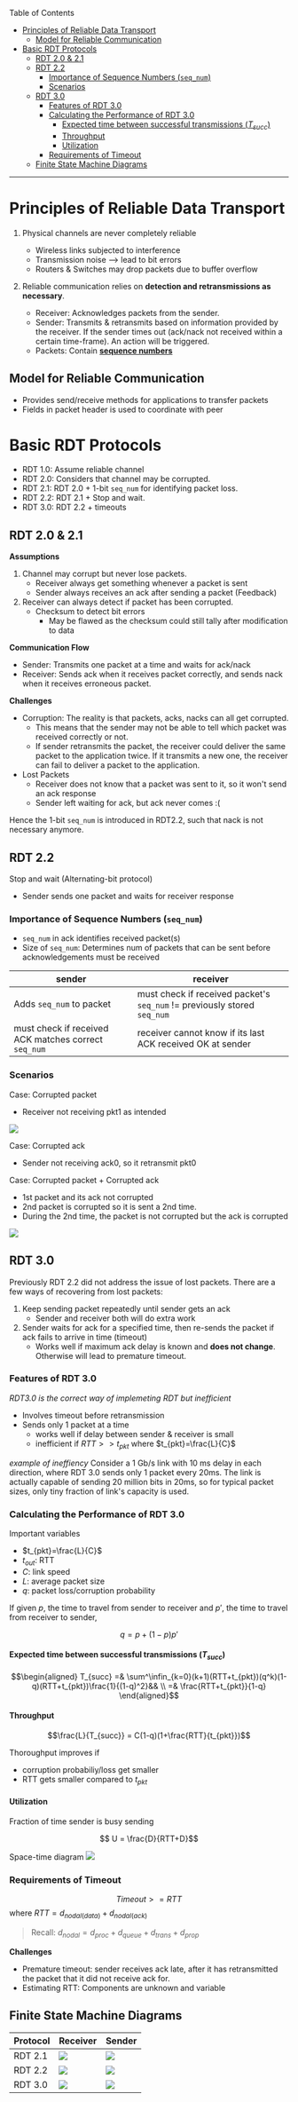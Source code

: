 Table of Contents
- [Principles of Reliable Data Transport](#principles-of-reliable-data-transport)
  - [Model for Reliable Communication](#model-for-reliable-communication)
- [Basic RDT Protocols](#basic-rdt-protocols)
  - [RDT 2.0 & 2.1](#rdt-20--21)
  - [RDT 2.2](#rdt-22)
    - [Importance of Sequence Numbers (`seq_num`)](#importance-of-sequence-numbers-seqnum)
    - [Scenarios](#scenarios)
  - [RDT 3.0](#rdt-30)
    - [Features of RDT 3.0](#features-of-rdt-30)
    - [Calculating the Performance of RDT 3.0](#calculating-the-performance-of-rdt-30)
      - [Expected time between successful transmissions $(T_{succ})$](#expected-time-between-successful-transmissions-mathsemanticsmrowmo-stretchy%22false%22momsubmitmimrowmismimiumimicmimicmimrowmsubmo-stretchy%22false%22momrowannotation-encoding%22applicationx-tex%22tsuccannotationsemanticsmathtsucc%e2%80%8b)
      - [Throughput](#throughput)
      - [Utilization](#utilization)
    - [Requirements of Timeout](#requirements-of-timeout)
  - [Finite State Machine Diagrams](#finite-state-machine-diagrams)

<hr>

# Principles of Reliable Data Transport

1. Physical channels are never completely reliable

    - Wireless links subjected to interference
    - Transmission noise --> lead to bit errors
    - Routers & Switches may drop packets due to buffer overflow

2. Reliable communication relies on **detection and retransmissions as necessary**.
    - Receiver: Acknowledges packets from the sender.
    - Sender: Transmits & retransmits based on information provided by the receiver. If the sender times out (ack/nack not received within a certain time-frame). An action will be triggered.
    - Packets: Contain [**sequence numbers**](#importance-of-sequence-numbers-seqnum)

## Model for Reliable Communication

-   Provides send/receive methods for applications to transfer packets
-   Fields in packet header is used to coordinate with peer

# Basic RDT Protocols

-   RDT 1.0: Assume reliable channel
-   RDT 2.0: Considers that channel may be corrupted.
-   RDT 2.1: RDT 2.0 + 1-bit `seq_num` for identifying packet loss.
-   RDT 2.2: RDT 2.1 + Stop and wait.
-   RDT 3.0: RDT 2.2 + timeouts

## RDT 2.0 & 2.1

**Assumptions**

1. Channel may corrupt but never lose packets.
    - Receiver always get something whenever a packet is sent
    - Sender always receives an ack after sending a packet (Feedback)
2. Receiver can always detect if packet has been corrupted.
   - Checksum to detect bit errors
     -  May be flawed as the checksum could still tally after modification to data

**Communication Flow**

-   Sender: Transmits one packet at a time and waits for ack/nack
-   Receiver: Sends ack when it receives packet correctly, and sends nack when it receives erroneous packet.

**Challenges**

-   Corruption: The reality is that packets, acks, nacks can all get corrupted.
    -   This means that the sender may not be able to tell which packet was received correctly or not.
    -   If sender retransmits the packet, the receiver could deliver the same packet to the application twice. If it transmits a new one, the receiver can fail to deliver a packet to the application.
-   Lost Packets
    -   Receiver does not know that a packet was sent to it, so it won't send an ack response
    -   Sender left waiting for ack, but ack never comes :(

Hence the 1-bit `seq_num` is introduced in RDT2.2, such that nack is not necessary anymore.

## RDT 2.2

Stop and wait (Alternating-bit protocol)
- Sender sends one packet and waits for receiver response

### Importance of Sequence Numbers (`seq_num`)

-   `seq_num` in ack identifies received packet(s)
-   Size of `seq_num`: Determines num of packets that can be sent before acknowledgements must be received

| sender                                               | receiver                                                                 |
| ---------------------------------------------------- | ------------------------------------------------------------------------ |
| Adds `seq_num` to packet                             | must check if received packet's `seq_num` != previously stored `seq_num` |
| must check if received ACK matches correct `seq_num` | receiver cannot know if its last ACK received OK at sender               |

### Scenarios

Case: Corrupted packet

- Receiver not receiving pkt1 as intended


![](pictures/rdt_noack.png)

Case: Corrupted ack

- Sender not receiving ack0, so it retransmit pkt0

<!-- ![](pictures/rdt_noack2.png) -->

Case: Corrupted packet + Corrupted ack

- 1st packet and its ack not corrupted
- 2nd packet is corrupted so it is sent a 2nd time. 
- During the 2nd time, the packet is not corrupted but the ack is corrupted

![](pictures/rdt_noack3.png)

## RDT 3.0

Previously RDT 2.2 did not address the issue of lost packets.
There are a few ways of recovering from lost packets:

1. Keep sending packet repeatedly until sender gets an ack
    - Sender and receiver both will do extra work
2. Sender waits for ack for a specified time, then re-sends the packet if ack fails to arrive in time (timeout)
    - Works well if maximum ack delay is known and **does not change**. Otherwise will lead to premature timeout.

### Features of RDT 3.0

*RDT3.0 is the correct way of implemeting RDT but inefficient*

-   Involves timeout before retransmission
-   Sends only 1 packet at a time
    -   works well if delay between sender & receiver is small
    -   inefficient if $RTT >> t_{pkt}$ where $t_{pkt}=\frac{L}{C}$

_example of ineffiency_
Consider a 1 Gb/s link with 10 ms delay in each direction, where RDT 3.0 sends only 1 packet every 20ms. The link is actually capable of sending 20 million bits in 20ms, so for typical packet sizes, only tiny fraction of link's capacity is used.

### Calculating the Performance of RDT 3.0

Important variables

-   $t_{pkt}=\frac{L}{C}$
-   $t_{out}$: RTT
-   ${C}$: link speed
-   ${L}$: average packet size
-   ${q}$: packet loss/corruption probability

If given $p$, the time to travel from sender to receiver and $p'$, the time to travel from receiver to sender, 

$$ q = p+(1-p)p' $$

#### Expected time between successful transmissions $(T_{succ})$

$$\begin{aligned}
T_{succ} =& \sum^\infin_{k=0}(k+1)(RTT+t_{pkt})(q^k)(1-q)(RTT+t_{pkt})\frac{1}{(1-q)^2}&& \\
=& \frac{RTT+t_{pkt}}{1-q}
\end{aligned}$$

#### Throughput

$$\frac{L}{T_{succ}} = C(1-q)(1+\frac{RTT}{t_{pkt}})$$

Thoroughput improves if
-  corruption probabiliy/loss get smaller
-  RTT gets smaller compared to $t_{pkt}$

#### Utilization

Fraction of time sender is busy sending

$$ U = \frac{D}{RTT+D}$$

Space-time diagram
![](pictures/rdt3.0_stopandwait.PNG)

### Requirements of Timeout

$$Timeout >= RTT$$
where $RTT = d_{nodal(data)} + d_{nodal(ack)}$

> Recall: $d_{nodal} = d_{proc} + d_{queue} + d_{trans} + d_{prop}$

**Challenges**

-   Premature timeout: sender receives ack late, after it has retransmitted the packet that it did not receive ack for.
-   Estimating RTT: Components are unknown and variable

## Finite State Machine Diagrams

| Protocol | Receiver                          | Sender                          |
| -------- | --------------------------------- | ------------------------------- |
| RDT 2.1  | ![](pictures/rdt2.1_receiver.PNG) | ![](pictures/rdt2.1_sender.PNG) |
| RDT 2.2  | ![](pictures/rdt2.2_receiver.PNG) | ![](pictures/rdt2.2_sender.PNG) |
| RDT 3.0  | ![](pictures/rdt3.0_receiver.jpg) | ![](pictures/rdt3.0_sender.PNG) |